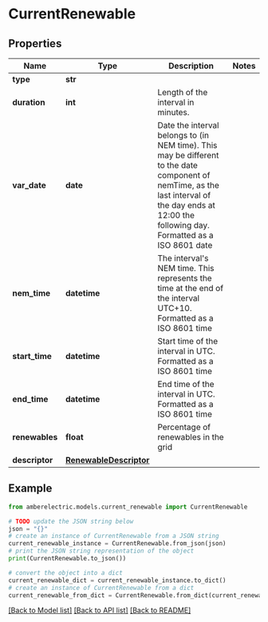 # CurrentRenewable


## Properties

Name | Type | Description | Notes
------------ | ------------- | ------------- | -------------
**type** | **str** |  | 
**duration** | **int** | Length of the interval in minutes. | 
**var_date** | **date** | Date the interval belongs to (in NEM time). This may be different to the date component of nemTime, as the last interval of the day ends at 12:00 the following day. Formatted as a ISO 8601 date | 
**nem_time** | **datetime** | The interval&#39;s NEM time. This represents the time at the end of the interval UTC+10. Formatted as a ISO 8601 time | 
**start_time** | **datetime** | Start time of the interval in UTC. Formatted as a ISO 8601 time | 
**end_time** | **datetime** | End time of the interval in UTC. Formatted as a ISO 8601 time | 
**renewables** | **float** | Percentage of renewables in the grid | 
**descriptor** | [**RenewableDescriptor**](RenewableDescriptor.md) |  | 

## Example

```python
from amberelectric.models.current_renewable import CurrentRenewable

# TODO update the JSON string below
json = "{}"
# create an instance of CurrentRenewable from a JSON string
current_renewable_instance = CurrentRenewable.from_json(json)
# print the JSON string representation of the object
print(CurrentRenewable.to_json())

# convert the object into a dict
current_renewable_dict = current_renewable_instance.to_dict()
# create an instance of CurrentRenewable from a dict
current_renewable_from_dict = CurrentRenewable.from_dict(current_renewable_dict)
```
[[Back to Model list]](../README.md#documentation-for-models) [[Back to API list]](../README.md#documentation-for-api-endpoints) [[Back to README]](../README.md)



